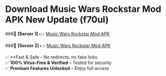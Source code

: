 # Download Music Wars Rockstar Mod APK New Update (f70ul)  



###🔹 **[Server 1]** 👉 [Music Wars Rockstar Mod APK](https://apkcomod.com?title=Music_Wars_Rockstar_Mod_APK) 

###🔹 **[Server 2]** 👉 [Music Wars Rockstar Mod APK](https://apkcomod.com?title=Music_Wars_Rockstar_Mod_APK)  

✅ **Fast & Safe – No redirects, no fake links  
✅ **100% Virus-Free & Verified** – Tested for security  
✅ **Premium Features Unlocked** – Enjoy full access  


